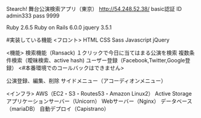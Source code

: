 Stearch!
舞台公演検索アプリ（東京）
http://54.248.52.38/
basic認証
ID     admin333
pass   9999

Ruby 2.6.5
Ruby on Rails 6.0.0
jquery 3.5.1

#実装している機能
<フロント>
HTML
CSS
Sass
Javascript
jQuery

<機能>
検索機能（Ransack)
１クリックで今日に当てはまる公演を検索
複数条件検索（曖昧検索、active hash)
ユーザー登録（Facebook,Twitter,Google登録）
<#本番環境でのコールバックはできません>

公演登録、編集、削除
サイドメニュー（アコーディオンメニュー）

<インフラ>
AWS（EC2・S3・Routes53・Amazon Linux2）
Active Storage
アプリケーションサーバー（Unicorn）
Webサーバー（Nginx）
データベース（mariaDB）
自動デプロイ（Capistrano）
